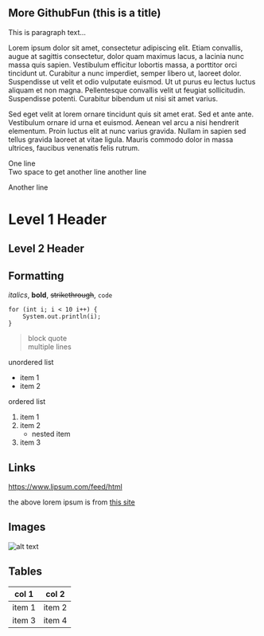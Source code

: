 More GithubFun (this is a title)
-
This is paragraph text...

Lorem ipsum dolor sit amet, consectetur adipiscing elit. Etiam convallis, augue at sagittis consectetur, dolor quam maximus lacus, a lacinia nunc massa quis sapien. Vestibulum efficitur lobortis massa, a porttitor orci tincidunt ut. Curabitur a nunc imperdiet, semper libero ut, laoreet dolor. Suspendisse ut velit et odio vulputate euismod. Ut ut purus eu lectus luctus aliquam et non magna. Pellentesque convallis velit ut feugiat sollicitudin. Suspendisse potenti. Curabitur bibendum ut nisi sit amet varius.

Sed eget velit at lorem ornare tincidunt quis sit amet erat. Sed et ante ante. Vestibulum ornare id urna et euismod. Aenean vel arcu a nisi hendrerit elementum. Proin luctus elit at nunc varius gravida. Nullam in sapien sed tellus gravida laoreet at vitae ligula. Mauris commodo dolor in massa ultrices, faucibus venenatis felis rutrum.

One line  
Two space to get another line another line

Another line

# Level 1 Header
## Level 2 Header

## Formatting
_italics_,
**bold**,
~~strikethrough~~,
`code`

```
for (int i; i < 10 i++) {
    System.out.println(i);
}
```

> block quote  
> multiple lines

unordered list
* item 1
* item 2

ordered list
1. item 1
1. item 2
    * nested item
1. item 3

## Links
https://www.lipsum.com/feed/html

the above lorem ipsum is from [this site](https://www.lipsum.com/)

## Images
![alt text](https://mcdwayne-dca059d1.cdn.sitedistrict.com/wp-content/uploads/2018/05/I-love-markdown-syntax-language.png?fsum=28bbcf7c9e94)

## Tables
|col 1|col 2|
|----|----|
|item 1|item 2|
|item 3|item 4|